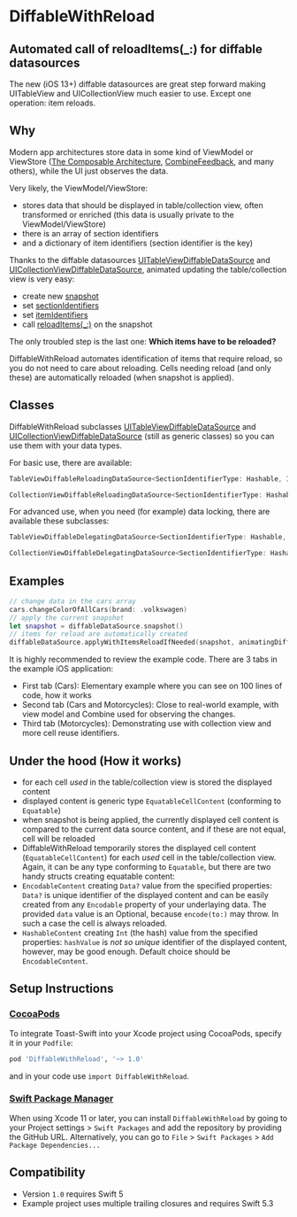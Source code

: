 # DiffableWithReload
## Automated call of reloadItems(_:) for diffable datasources

The new (iOS 13+) diffable datasources are great step forward making UITableView and UICollectionView much easier to use. Except one operation: item reloads.

## Why

Modern app architectures store data in some kind of ViewModel or ViewStore ([The Composable Architecture](https://github.com/pointfreeco/swift-composable-architecture), [CombineFeedback](https://github.com/sergdort/CombineFeedback), and many others), while the UI just observes the data.

Very likely, the ViewModel/ViewStore:

* stores data that should be displayed in table/collection view, often transformed or enriched (this data is usually private to the ViewModel/ViewStore)
* there is an array of section identifiers
* and a dictionary of item identifiers (section identifier is the key)

Thanks to the diffable datasources [UITableViewDiffableDataSource](https://developer.apple.com/documentation/uikit/uitableviewdiffabledatasource) and [UICollectionViewDiffableDataSource](UICollectionViewDiffableDataSource), animated updating the table/collection view is very easy:

* create new [snapshot](https://developer.apple.com/documentation/uikit/nsdiffabledatasourcesnapshot)
* set [sectionIdentifiers](https://developer.apple.com/documentation/uikit/nsdiffabledatasourcesnapshot/3375786-sectionidentifiers)
* set [itemIdentifiers](https://developer.apple.com/documentation/uikit/nsdiffabledatasourcesnapshot/3375774-itemidentifiers)
* call [reloadItems(_:)](https://developer.apple.com/documentation/uikit/nsdiffabledatasourcesnapshot/3375783-reloaditems) on the snapshot

The only troubled step is the last one: **Which items have to be reloaded?**

DiffableWithReload automates identification of items that require reload, so you do not need to care about reloading. Cells needing reload (and only these) are automatically reloaded (when snapshot is applied).

## Classes

DiffableWithReload subclasses [UITableViewDiffableDataSource](https://developer.apple.com/documentation/uikit/uitableviewdiffabledatasource) and [UICollectionViewDiffableDataSource](UICollectionViewDiffableDataSource) (still as generic classes) so you can use them with your data types.

For basic use, there are available:

``` swift
TableViewDiffableReloadingDataSource<SectionIdentifierType: Hashable, ItemIdentifierType: Hashable, EquatableCellContent: Equatable>

CollectionViewDiffableReloadingDataSource<SectionIdentifierType: Hashable, ItemIdentifierType: Hashable, EquatableCellContent: Equatable>
```

For advanced use, when you need (for example) data locking, there are available these subclasses:

``` swift
TableViewDiffableDelegatingDataSource<SectionIdentifierType: Hashable, ItemIdentifierType: Hashable, Delegate: ReloadingDataSourceDelegate, EquatableCellContent: Equatable>

CollectionViewDiffableDelegatingDataSource<SectionIdentifierType: Hashable, ItemIdentifierType: Hashable, Delegate: ReloadingDataSourceDelegate, EquatableCellContent: Equatable>
```

## Examples

```swift
// change data in the cars array
cars.changeColorOfAllCars(brand: .volkswagen)
// apply the current snapshot
let snapshot = diffableDataSource.snapshot()
// items for reload are automatically created
diffableDataSource.applyWithItemsReloadIfNeeded(snapshot, animatingDifferences: true)
```

It is highly recommended to review the example code. There are 3 tabs in the example iOS application:

* First tab (Cars): Elementary example where you can see on 100 lines of code, how it works
* Second tab (Cars and Motorcycles): Close to real-world example, with view model and Combine used for observing the changes.
* Third tab (Motorcycles): Demonstrating use with collection view and more cell reuse identifiers.

## Under the hood (How it works)

* for each cell *used* in the table/collection view is stored the displayed content
* displayed content is generic type `EquatableCellContent` (conforming to `Equatable`)
* when snapshot is being applied, the currently displayed cell content is compared to the current data source content, and if these are not equal, cell will be reloaded
* DiffableWithReload temporarily stores the displayed cell content (`EquatableCellContent`) for each _used_ cell in the table/collection view. Again, it can be any type conforming to `Equatable`, but there are two handy structs creating equatable content:
* `EncodableContent` creating `Data?` value from the specified properties: `Data?` is unique identifier of the displayed content and can be easily created from any `Encodable` property of your underlaying data. The provided `data` value is an Optional, because `encode(to:)` may throw. In such a case the cell is always reloaded.
* `HashableContent` creating `Int` (the hash) value from the specified properties: `hashValue` is _not so unique_ identifier of the displayed content, however, may be good enough. Default choice should be `EncodableContent`.


## Setup Instructions

### [CocoaPods](http://cocoapods.org)

To integrate Toast-Swift into your Xcode project using CocoaPods, specify it in your `Podfile`:

```ruby
pod 'DiffableWithReload', '~> 1.0'
```

and in your code use `import DiffableWithReload`.

### [Swift Package Manager](https://swift.org/package-manager/)

When using Xcode 11 or later, you can install `DiffableWithReload` by going to your Project settings > `Swift Packages` and add the repository by providing the GitHub URL. Alternatively, you can go to `File` > `Swift Packages` > `Add Package Dependencies...`


## Compatibility

* Version `1.0` requires Swift 5
* Example project uses multiple trailing closures and requires Swift 5.3
 
